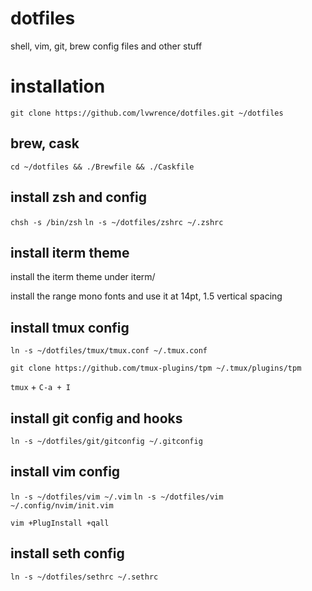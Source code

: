 # dotfiles
shell, vim, git, brew config files and other stuff

# installation
`git clone https://github.com/lvwrence/dotfiles.git ~/dotfiles`

## brew, cask
`cd ~/dotfiles && ./Brewfile && ./Caskfile`

## install zsh and config
`chsh -s /bin/zsh`
`ln -s ~/dotfiles/zshrc ~/.zshrc`

## install iterm theme
install the iterm theme under iterm/

install the range mono fonts and use it at 14pt, 1.5 vertical spacing

## install tmux config
`ln -s ~/dotfiles/tmux/tmux.conf ~/.tmux.conf`

`git clone https://github.com/tmux-plugins/tpm ~/.tmux/plugins/tpm`

`tmux` + `C-a + I`

## install git config and hooks
`ln -s ~/dotfiles/git/gitconfig ~/.gitconfig`

## install vim config
`ln -s ~/dotfiles/vim ~/.vim`
`ln -s ~/dotfiles/vim ~/.config/nvim/init.vim`

`vim +PlugInstall +qall`

## install seth config
`ln -s ~/dotfiles/sethrc ~/.sethrc`
